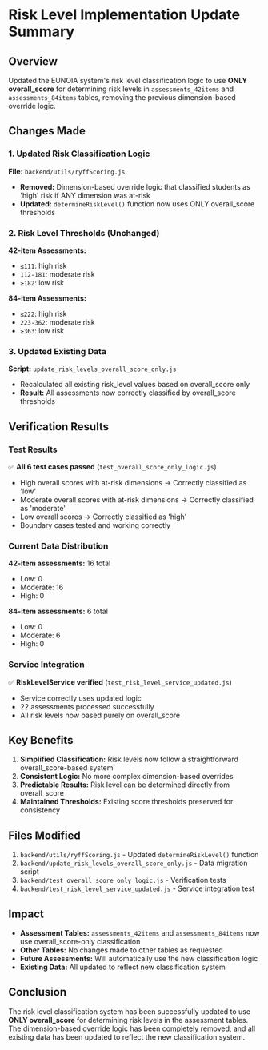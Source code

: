 # Risk Level Implementation Update Summary

## Overview
Updated the EUNOIA system's risk level classification logic to use **ONLY overall_score** for determining risk levels in `assessments_42items` and `assessments_84items` tables, removing the previous dimension-based override logic.

## Changes Made

### 1. Updated Risk Classification Logic
**File:** `backend/utils/ryffScoring.js`
- **Removed:** Dimension-based override logic that classified students as 'high' risk if ANY dimension was at-risk
- **Updated:** `determineRiskLevel()` function now uses ONLY overall_score thresholds

### 2. Risk Level Thresholds (Unchanged)
**42-item Assessments:**
- `≤111`: high risk
- `112-181`: moderate risk  
- `≥182`: low risk

**84-item Assessments:**
- `≤222`: high risk
- `223-362`: moderate risk
- `≥363`: low risk

### 3. Updated Existing Data
**Script:** `update_risk_levels_overall_score_only.js`
- Recalculated all existing risk_level values based on overall_score only
- **Result:** All assessments now correctly classified by overall_score thresholds

## Verification Results

### Test Results
✅ **All 6 test cases passed** (`test_overall_score_only_logic.js`)
- High overall scores with at-risk dimensions → Correctly classified as 'low'
- Moderate overall scores with at-risk dimensions → Correctly classified as 'moderate'
- Low overall scores → Correctly classified as 'high'
- Boundary cases tested and working correctly

### Current Data Distribution
**42-item assessments:** 16 total
- Low: 0
- Moderate: 16
- High: 0

**84-item assessments:** 6 total
- Low: 0
- Moderate: 6
- High: 0

### Service Integration
✅ **RiskLevelService verified** (`test_risk_level_service_updated.js`)
- Service correctly uses updated logic
- 22 assessments processed successfully
- All risk levels now based purely on overall_score

## Key Benefits

1. **Simplified Classification:** Risk levels now follow a straightforward overall_score-based system
2. **Consistent Logic:** No more complex dimension-based overrides
3. **Predictable Results:** Risk level can be determined directly from overall_score
4. **Maintained Thresholds:** Existing score thresholds preserved for consistency

## Files Modified

1. `backend/utils/ryffScoring.js` - Updated `determineRiskLevel()` function
2. `backend/update_risk_levels_overall_score_only.js` - Data migration script
3. `backend/test_overall_score_only_logic.js` - Verification tests
4. `backend/test_risk_level_service_updated.js` - Service integration test

## Impact

- **Assessment Tables:** `assessments_42items` and `assessments_84items` now use overall_score-only classification
- **Other Tables:** No changes made to other tables as requested
- **Future Assessments:** Will automatically use the new classification logic
- **Existing Data:** All updated to reflect new classification system

## Conclusion

The risk level classification system has been successfully updated to use **ONLY overall_score** for determining risk levels in the assessment tables. The dimension-based override logic has been completely removed, and all existing data has been updated to reflect the new classification system.